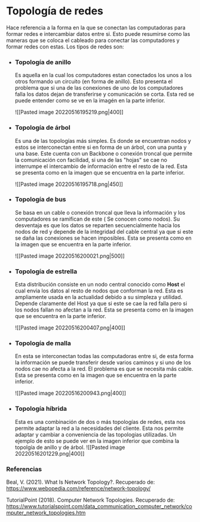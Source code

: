 # Topología de redes

Hace referencia a la forma en la que se conectan las computadoras para formar redes e intercambiar datos entre si. Esto puede resumirse como las maneras que se coloca el cableado para conectar las computadores y formar redes con estas. Los tipos de redes son: 

- ### Topología de anillo
	Es aquella en la cual los computadores estan conectados los unos a los otros formando un circuito (en forma de anillo). Esto presenta el problema que si una de las conexiones de uno de los computadores falla los datos dejan de transferirse y comunicación se corta. Esta red se puede entender como se ve en la imagén en la parte inferior. 
		
	![[Pasted image 20220516195219.png|400]]
- ### Topología de árbol
	Es una de las topologías más simples. Es donde se encuentran nodos y estos se interconectan entre si en forma de un árbol, con una punta y una base. Este cuenta con un Backbone o conexión troncal que permite la comunicación con facilidad, si una de las "hojas" se cae no interrumpe el intercambio de información entre el resto de la red. Esta se presenta como en la imagen que se encuentra en la parte inferior.

	![[Pasted image 20220516195718.png|450]]
- ### Topología de bus
	Se basa en un cable o conexión troncal que lleva la información y los computadores se ramifican de este ( Se conocen como nodos). Su desventaja es que los datos se reparten secuencialmente hacia los nodos de red y depende de la integridad del cable central ya que si este se daña las conexiones se hacen imposibles. Esta se presenta como en la imagen que se encuentra en la parte inferior.
	
	![[Pasted image 20220516200021.png|500]]
- ### Topología de estrella
	Esta distribución consiste en un nodo central conocido como **Host** el cual envia los datos al resto de nodos que conforman la red. Esta es ampliamente usada en la actualidad debido a su simpleza y utilidad. Depende claramente del Host ya que si este se cae la red falla pero si los nodos fallan no afectan a la red. Esta se presenta como en la imagen que se encuentra en la parte inferior.
	
	![[Pasted image 20220516200407.png|400]]
- ### Topología de malla
	En esta se interconectan todas las computadoras entre si, de esta forma la información se puede transferir desde varios caminos y si uno de los nodos cae no afecta a la red. El problema es que se necesita más cable. Esta se presenta como en la imagen que se encuentra en la parte inferior. 
	
	![[Pasted image 20220516200943.png|400]]
- ### Topología híbrida
	Esta es una combinación de dos o más topologías de redes, esta nos permite adaptar la red a la necesidades del cliente. Esta nos permite adaptar y cambiar a conveniencia de las topologias utilizadas. Un ejemplo de esto se puede ver en la imagen inferior que combina la topolgía de anillo y de árbol.
	![[Pasted image 20220516201229.png|400]]
### Referencias
Beal, V. (2021). What Is Network Topology?. Recuperado de: https://www.webopedia.com/reference/network-topology/

TutorialPoint (2018). Computer Network Topologies. Recuperado de: https://www.tutorialspoint.com/data_communication_computer_network/computer_network_topologies.htm